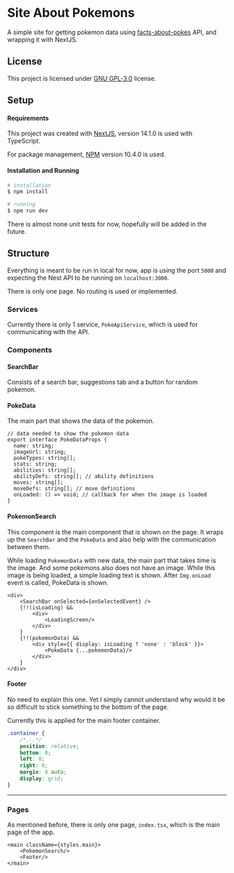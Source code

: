 # Site About Pokemons

A simple site for getting pokemon data using [facts-about-pokes](https://github.com/ErtyumPX/facts-about-pokes) API, and wrapping it with NextJS.

## License

This project is licensed under [GNU GPL-3.0](https://github.com/ErtyumPX/site-about-pokes/blob/main/LICENSE) license.

## Setup

#### Requirements

This project was created with [NextJS](https://nextjs.org/), version 14.1.0 is used with TypeScript.

For package management, [NPM](https://www.npmjs.com/) version 10.4.0 is used.

#### Installation and Running

```bash
# installation
$ npm install

# running
$ npm run dev
```

There is almost none unit tests for now, hopefully will be added in the future.


## Structure

Everything is meant to be run in local for now, app is using the port `5000` and expecting the Nest API to be running on `localhost:3000`.

There is only one page. No routing is used or implemented.

### Services

Currently there is only 1 service, `PokeApiService`, which is used for communicating with the API.


### Components

#### SearchBar

Consists of a search bar, suggestions tab and a button for random pokemon.


#### PokeData

The main part that shows the data of the pokemon.

```tsx
// data needed to show the pokemon data
export interface PokeDataProps {
  name: string;
  imageUrl: string;
  pokeTypes: string[];
  stats: string;
  abilities: string[];
  abilityDefs: string[]; // ability definitions
  moves: string[];
  moveDefs: string[]; // move definitions
  onLoaded: () => void; // callback for when the image is loaded
}
```


#### PokemonSearch

This component is the main component that is shown on the page. It wraps up the `SearchBar` and the `PokeData` and also help with the communication between them.

While loading `PokemonData` with new data, the main part that takes time is the image. And some pokemons also does not have an image. While this image is being loaded, a simple loading text is shown. After `Img.onLoad` event is called, PokeData is shown. 

```tsx
<div>
    <SearchBar onSelected={onSelectedEvent} />
    {!!(isLoading) && 
        <div>
            <LoadingScreen/>
        </div>
    }
    {!!(pokemonData) && 
        <div style={{ display: isLoading ? 'none' : 'block' }}>
            <PokeData {...pokemonData}/>
        </div>
    }
</div>
```

#### Footer

No need to explain this one. Yet I simply cannot understand why would it be so difficult to stick something to the bottom of the page.

Currently this is applied for the main footer container.

```css
.container {
    /*...*/
    position: relative;
    bottom: 0;
    left: 0;
    right: 0;
    margin: 0 auto;
    display: grid;
}
```

---

### Pages

As mentioned before, there is only one page, `index.tsx`, which is the main page of the app.

```tsx
<main className={styles.main}>
    <PokemonSearch/>
    <Footer/>
</main>
```